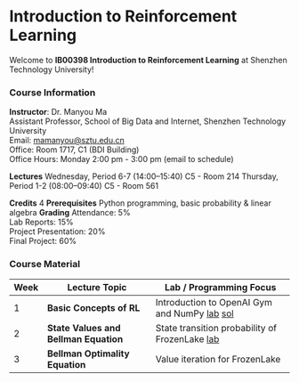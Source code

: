 #  Introduction to Reinforcement Learning

Welcome to **IB00398 Introduction to Reinforcement Learning** at Shenzhen Technology University!  


### Course Information 

**Instructor**: Dr. Manyou Ma  
Assistant Professor, School of Big Data and Internet, Shenzhen Technology University  
Email: [mamanyou@sztu.edu.cn](mailto:mamanyou@sztu.edu.cn)  
Office: Room 1717, C1 (BDI Building)  
Office Hours: Monday 2:00 pm - 3:00 pm  (email to schedule)

**Lectures**
Wednesday, Period 6-7 (14:00–15:40) C5 - Room 214 
Thursday, Period 1-2 (08:00–09:40) C5 - Room 561 

**Credits**  4 
**Prerequisites** Python programming, basic probability & linear algebra 
**Grading**  Attendance: 5%<br> Lab Reports: 15%<br>Project Presentation: 20%<br>Final Project: 60% 

### Course Material 
| Week | Lecture Topic | Lab / Programming Focus |
|------|---------------|------------------------|
| 1 | **Basic Concepts of RL** |  Introduction to OpenAI Gym and NumPy [lab](https://github.com/manyouma/DRL_sztu/blob/main/Lab01_frozenLake_intro.ipynb) [sol](https://github.com/manyouma/DRL_sztu/blob/main/Lab01_frozenLake_intro_ans.ipynb)|
| 2 | **State Values and Bellman Equation** | State transition probability of FrozenLake [lab](https://github.com/manyouma/DRL_sztu/blob/main/Lab02_frozenLake_MDP.ipynb)|
| 3 | **Bellman Optimality Equation** | Value iteration for FrozenLake |
